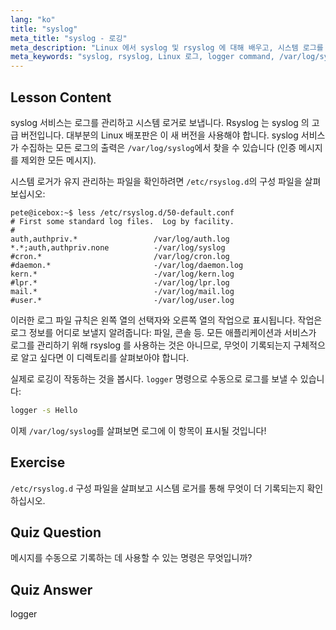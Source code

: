 ```yaml
---
lang: "ko"
title: "syslog"
meta_title: "syslog - 로깅"
meta_description: "Linux 에서 syslog 및 rsyslog 에 대해 배우고, 시스템 로그를 관리하는 방법과 logger 명령을 사용하는 방법을 알아보세요. 이 초보자 친화적인 튜토리얼로 시작하세요!"
meta_keywords: "syslog, rsyslog, Linux 로그, logger command, /var/log/syslog, Linux 튜토리얼, 초보자 Linux, 시스템 로깅"
---
```


## Lesson Content

syslog 서비스는 로그를 관리하고 시스템 로거로 보냅니다. Rsyslog 는 syslog 의 고급 버전입니다. 대부분의 Linux 배포판은 이 새 버전을 사용해야 합니다. syslog 서비스가 수집하는 모든 로그의 출력은 `/var/log/syslog`에서 찾을 수 있습니다 (인증 메시지를 제외한 모든 메시지).

시스템 로거가 유지 관리하는 파일을 확인하려면 `/etc/rsyslog.d`의 구성 파일을 살펴보십시오:

```plaintext
pete@icebox:~$ less /etc/rsyslog.d/50-default.conf
# First some standard log files.  Log by facility.
#
auth,authpriv.*                 /var/log/auth.log
*.*;auth,authpriv.none          -/var/log/syslog
#cron.*                         /var/log/cron.log
#daemon.*                       -/var/log/daemon.log
kern.*                          -/var/log/kern.log
#lpr.*                          -/var/log/lpr.log
mail.*                          -/var/log/mail.log
#user.*                         -/var/log/user.log
```

이러한 로그 파일 규칙은 왼쪽 열의 선택자와 오른쪽 열의 작업으로 표시됩니다. 작업은 로그 정보를 어디로 보낼지 알려줍니다: 파일, 콘솔 등. 모든 애플리케이션과 서비스가 로그를 관리하기 위해 rsyslog 를 사용하는 것은 아니므로, 무엇이 기록되는지 구체적으로 알고 싶다면 이 디렉토리를 살펴보아야 합니다.

실제로 로깅이 작동하는 것을 봅시다. `logger` 명령으로 수동으로 로그를 보낼 수 있습니다:

```bash
logger -s Hello
```

이제 `/var/log/syslog`를 살펴보면 로그에 이 항목이 표시될 것입니다!

## Exercise

`/etc/rsyslog.d` 구성 파일을 살펴보고 시스템 로거를 통해 무엇이 더 기록되는지 확인하십시오.

## Quiz Question

메시지를 수동으로 기록하는 데 사용할 수 있는 명령은 무엇입니까?

## Quiz Answer

logger
